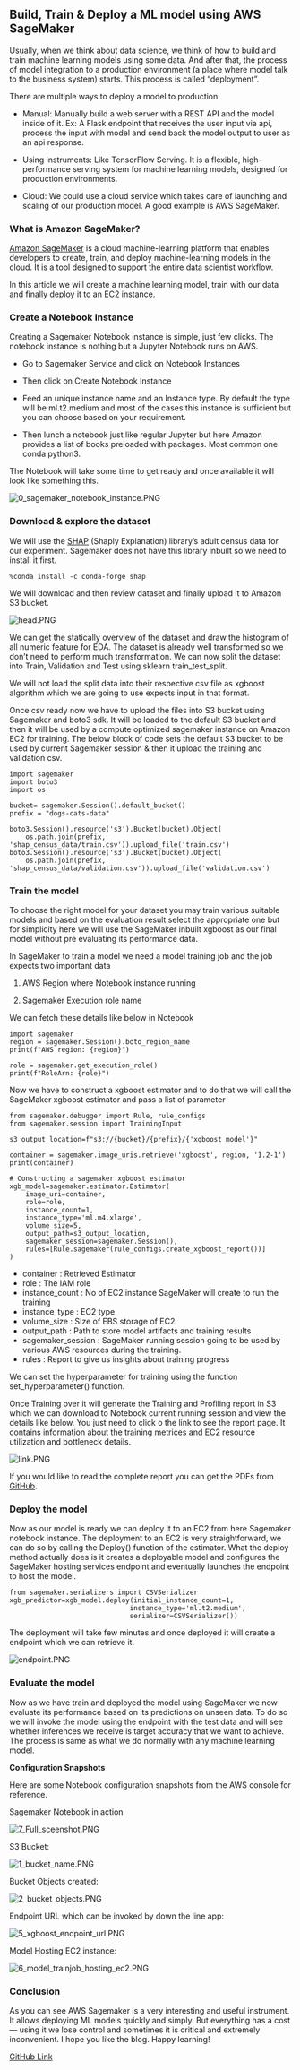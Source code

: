 ## Build, Train & Deploy a ML model using AWS SageMaker

Usually, when we think about data science, we think of how to build and train machine learning models using some data. And after that, the process of model integration to a production environment (a place where model talk to the business system) starts. This process is called “deployment”.

There are multiple ways to deploy a model to production:


- Manual: Manually build a web server with a REST API and the model inside of it.
   Ex: A Flask endpoint that receives the user input via api, process the input with model and send back the model output to user as an api response.

- Using instruments: Like TensorFlow Serving. It is a flexible, high-performance serving system for machine learning models, designed for production environments.

- Cloud: We could use a cloud service which takes care of launching and scaling of our production model. A good example is AWS SageMaker.

### What is Amazon SageMaker?

[Amazon SageMaker](https://docs.aws.amazon.com/sagemaker/latest/dg/whatis.html)  is a cloud machine-learning platform that enables developers to create, train, and deploy machine-learning models in the cloud. It is a tool designed to support the entire data scientist workflow.  

In this article we will create a machine learning model, train with our data and finally deploy it to an EC2 instance. 

### Create a Notebook Instance

Creating a Sagemaker Notebook instance is simple, just few clicks. The notebook instance is nothing but a Jupyter Notebook runs on AWS. 

- Go to Sagemaker Service and click on Notebook Instances

- Then click on Create Notebook Instance

- Feed an unique instance name and an Instance type. By default the type will be ml.t2.medium and most of the cases this instance is sufficient but you can choose based on your requirement. 

- Then lunch a notebook just like regular Jupyter but here Amazon provides a list of books preloaded with packages. Most common one conda python3.

The Notebook will take some time to get ready and once available it will look like something this.

![0_sagemaker_notebook_instance.PNG](https://cdn.hashnode.com/res/hashnode/image/upload/v1638697809170/1lPPDn9wD.png)

### Download & explore the dataset

We will use the  [SHAP](https://github.com/slundberg/shap)  (Shaply Explanation) library’s adult census data for our experiment. Sagemaker does not have this library inbuilt so we need to install it first.

```
%conda install -c conda-forge shap
``` 

We will download and then review dataset and finally upload it to Amazon S3 bucket.

![head.PNG](https://cdn.hashnode.com/res/hashnode/image/upload/v1638698015475/4j6FX3sP7.png)

We can get the statically overview of the dataset and draw the histogram of all numeric feature for EDA. The dataset is already well transformed so we don’t need to perform much transformation. We can now split the dataset into Train, Validation and Test using sklearn train_test_split.

We will not load the split data into their respective csv file as xgboost algorithm which we are going to use expects input in that format.

Once csv ready now we have to upload the files into S3 bucket using Sagemaker and boto3 sdk. It will be loaded to the default S3 bucket and then it will be used by a compute optimized sagemaker instance on Amazon EC2 for training. The below block of code sets the default S3 bucket to be used by current Sagemaker session & then it upload the training and validation csv.


```
import sagemaker
import boto3
import os

bucket= sagemaker.Session().default_bucket()
prefix = "dogs-cats-data"

boto3.Session().resource('s3').Bucket(bucket).Object(
    os.path.join(prefix, 'shap_census_data/train.csv')).upload_file('train.csv')
boto3.Session().resource('s3').Bucket(bucket).Object(
    os.path.join(prefix, 'shap_census_data/validation.csv')).upload_file('validation.csv')

``` 

### Train the model

To choose the right model for your dataset you may train various suitable models and based on the evaluation result select the appropriate one but for simplicity here we will use the SageMaker inbuilt xgboost as our final model without pre evaluating its performance data.

In SageMaker to train a model we need a model training job and the job expects two important data

1.	AWS Region where Notebook instance running

2.	Sagemaker Execution role name

We can fetch these details like below in Notebook 


```
import sagemaker
region = sagemaker.Session().boto_region_name
print(f"AWS region: {region}")

role = sagemaker.get_execution_role()
print(f"RoleArn: {role}")

``` 

Now we have to construct a xgboost estimator and to do that we will call the SageMaker xgboost estimator and pass a list of parameter


```
from sagemaker.debugger import Rule, rule_configs
from sagemaker.session import TrainingInput

s3_output_location=f"s3://{bucket}/{prefix}/{'xgboost_model'}"

container = sagemaker.image_uris.retrieve('xgboost', region, '1.2-1')
print(container)

# Constructing a sagemaker xgboost estimator
xgb_model=sagemaker.estimator.Estimator(
    image_uri=container,
    role=role,
    instance_count=1,
    instance_type='ml.m4.xlarge',
    volume_size=5,
    output_path=s3_output_location,
    sagemaker_session=sagemaker.Session(),
    rules=[Rule.sagemaker(rule_configs.create_xgboost_report())]
)

``` 

- container : Retrieved Estimator
- role : The IAM role
- instance_count : No of EC2 instance SageMaker will create to run the training
- instance_type : EC2 type
- volume_size : SIze of EBS storage of EC2
- output_path : Path to store model artifacts and training results
- sagemaker_session : SageMaker running session going to be used by various AWS resources during the training.
- rules : Report to give us insights about training progress

We can set the hyperparameter for training using the function set_hyperparameter() function.

Once Training over it will generate the Training and Profiling report in S3 which we can download to Notebook current running session and view the details like below. You just need to click o the link to see the report page. It contains information about the training metrices and EC2 resource utilization and bottleneck details.

![link.PNG](https://cdn.hashnode.com/res/hashnode/image/upload/v1638698646037/GgLGCBrI9.png)

If you would like to read the complete report you can get the PDFs from [GitHub](https://github.com/git-chinmay/myML/tree/master/sagemaker_model_trng_dply).

### Deploy the model

Now as our model is ready we can deploy it to an EC2 from here Sagemaker notebook instance. The deployment to an EC2 is very straightforward, we can do so by calling the Deploy() function of the estimator. What the deploy method actually does is it creates a deployable model and configures the SageMaker hosting services endpoint and eventually launches the endpoint to host the model.


```
from sagemaker.serializers import CSVSerializer
xgb_predictor=xgb_model.deploy(initial_instance_count=1,
                              instance_type='ml.t2.medium',
                              serializer=CSVSerializer())

``` 

The deployment will take few minutes and once deployed it will create a endpoint which we can retrieve it.

![endpoint.PNG](https://cdn.hashnode.com/res/hashnode/image/upload/v1638698867661/rMsgMr1KO.png)

### Evaluate the model

Now as we have train and deployed the model using SageMaker we now evaluate its performance based on its predictions on unseen data. To do so we will invoke the model using the endpoint with the test data and will see whether inferences we receive is target accuracy that we want to achieve. The process is same as what we do normally with any machine learning model.

**Configuration Snapshots**

Here are some Notebook configuration snapshots from the AWS console for reference.

Sagemaker Notebook in action

![7_Full_sceenshot.PNG](https://cdn.hashnode.com/res/hashnode/image/upload/v1638698992825/-2Fnezd3O.png)

S3 Bucket:

![1_bucket_name.PNG](https://cdn.hashnode.com/res/hashnode/image/upload/v1638699035130/XzSkP052q.png)

Bucket Objects created:

![2_bucket_objects.PNG](https://cdn.hashnode.com/res/hashnode/image/upload/v1638699073262/7WR_2OSBq.png)

Endpoint URL which can be invoked by down the line app:

![5_xgboost_endpoint_url.PNG](https://cdn.hashnode.com/res/hashnode/image/upload/v1638699122975/WPUuGos9g.png)

Model Hosting EC2 instance:

![6_model_trainjob_hosting_ec2.PNG](https://cdn.hashnode.com/res/hashnode/image/upload/v1638699190549/MlFcAawSr.png)

### Conclusion

As you can see AWS Sagemaker is a very interesting and useful instrument. It allows deploying ML models quickly and simply. But everything has a cost — using it we lose control and sometimes it is critical and extremely inconvenient. I hope you like the blog. Happy learning!

 [GitHub Link](https://github.com/git-chinmay/myML/tree/master/sagemaker_model_trng_dply) 













